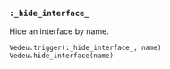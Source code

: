 ### `:_hide_interface_`

Hide an interface by name.

    Vedeu.trigger(:_hide_interface_, name)
    Vedeu.hide_interface(name)

